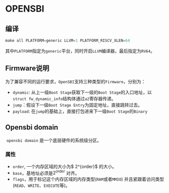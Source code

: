 # OPENSBI

## 编译

```c
make all PLATFORM=generic LLVM=1 PLATFORM_RISCV_XLEN=64
```

​	其中`PLATFORM`指定为`generic`平台，同时开启`LLVM`编译器，最后指定为`RV64`。

## Firmware说明

为了兼容不同的运行要求，`OpenSBI`支持三种类型的`Firmware`，分别为：

* `dynamic`: 从上一级`Boot Stage`获取下一级的`Boot Stage`的入口地址，以`struct fw_dynamic_info`结构体通过`a2`寄存器传递。
* `jump`：假设下一级`Boot Stage Entry`为固定地址，直接跳转过去。
* `payload`: 在`jump`的基础上，直接打包进来下一级`Boot Stage`的`Binary`

## Opensbi domain

​	`opensbi domain` 是一个底层硬件的系统级分区。 

### 属性

* `order`, 一个内存区域的大小为$ 2^{order}$ 的大小。
* `base`，基地址必须是$2^{order}$ 对齐。
* `flags`，用于标记这个内存区域的内存类型(`RAM`或者`MMIO`) 并且紧跟着访问类型(`READ`、`WRITE`、`EXECUTE`等)。
